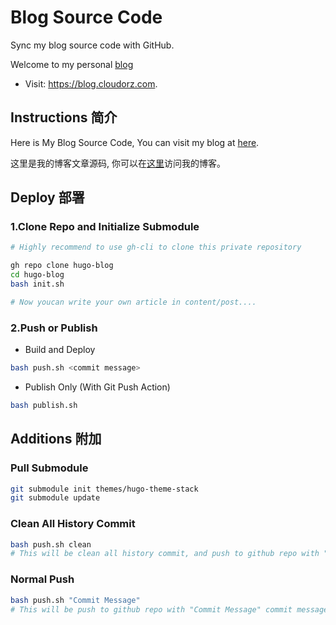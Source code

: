 # Blog Source Code
Sync my blog source code with GitHub.

Welcome to my personal [blog](https://blog.cloudorz.com)

+ Visit: https://blog.cloudorz.com.

## Instructions 简介

Here is My Blog Source Code, You can visit my blog at [here](https://blog.cloudorz.com).

这里是我的博客文章源码, 你可以在[这里](https://blog.cloudorz.com)访问我的博客。

## Deploy 部署

### 1.Clone Repo and Initialize Submodule

```bash
# Highly recommend to use gh-cli to clone this private repository

gh repo clone hugo-blog
cd hugo-blog
bash init.sh

# Now youcan write your own article in content/post....
```

### 2.Push or Publish

+ Build and Deploy

```bash
bash push.sh <commit message>
```

+ Publish Only (With Git Push Action)

```bash
bash publish.sh
```

## Additions 附加

### Pull Submodule

```bash
git submodule init themes/hugo-theme-stack
git submodule update
```

### Clean All History Commit

```bash
bash push.sh clean
# This will be clean all history commit, and push to github repo with "refactor: clean history commits." commit message.
```

### Normal Push

```bash
bash push.sh "Commit Message"
# This will be push to github repo with "Commit Message" commit message.
```